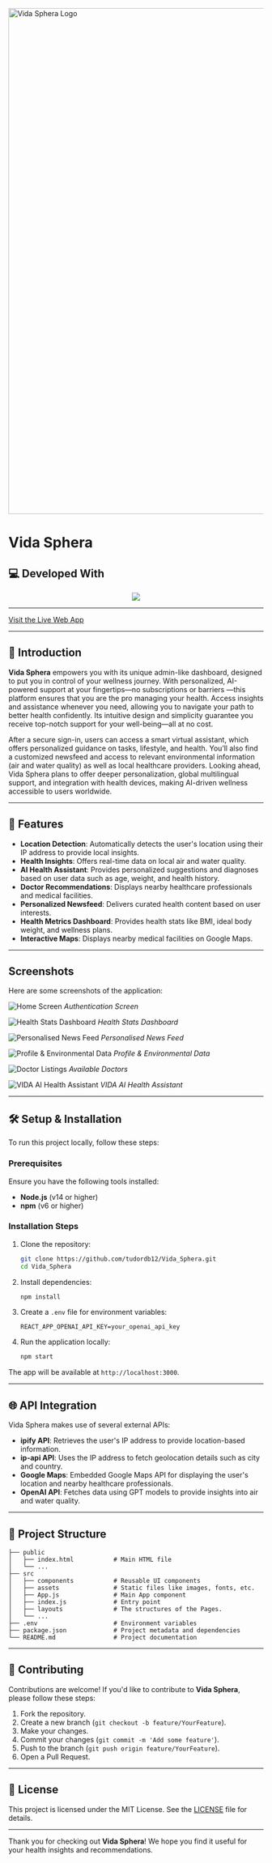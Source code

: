 <p align="left">
  <img src="Screenshots/logo2.png" alt="Vida Sphera Logo" width="1000"/>
</p>

# Vida Sphera

## 💻 **Developed With**

<p align="center">
  <a href="https://skillicons.dev">
    <img src="https://skillicons.dev/icons?i=react,nodejs,js,css,html,materialui&perline=3" />
  </a>
</p>

---

<p align="left">
  <a href="https://vida-sphera.netlify.app/">Visit the Live Web App</a>
</p>

---

## 🌟 **Introduction**

**Vida Sphera** empowers you with its unique admin-like dashboard, designed to put you in control of your
wellness journey. With personalized, AI-powered support at your fingertips—no subscriptions or barriers
—this platform ensures that you are the pro managing your health. Access insights and assistance
whenever you need, allowing you to navigate your path to better health confidently. Its intuitive design
and simplicity guarantee you receive top-notch support for your well-being—all at no cost.

After a secure sign-in, users can access a smart virtual assistant, which offers personalized guidance on tasks, lifestyle, and health. You’ll also find a customized newsfeed and access to relevant environmental information (air and water quality) as well as local healthcare providers. Looking ahead, Vida Sphera plans to offer deeper personalization, global multilingual support, and integration with health devices, making AI-driven wellness accessible to users worldwide.

---

## 🚀 **Features**

- **Location Detection**: Automatically detects the user's location using their IP address to provide local insights.
- **Health Insights**: Offers real-time data on local air and water quality.
- **AI Health Assistant**: Provides personalized suggestions and diagnoses based on user data such as age, weight, and health history.
- **Doctor Recommendations**: Displays nearby healthcare professionals and medical facilities.
- **Personalized Newsfeed**: Delivers curated health content based on user interests.
- **Health Metrics Dashboard**: Provides health stats like BMI, ideal body weight, and wellness plans.
- **Interactive Maps**: Displays nearby medical facilities on Google Maps.


---
## Screenshots

Here are some screenshots of the application:

![Home Screen](Screenshots/login.png)
*Authentication Screen*

![Health Stats Dashboard](Screenshots/dashboard.png)
*Health Stats Dashboard*

![Personalised News Feed](Screenshots/feed.png)
*Personalised News Feed*

![Profile & Environmental Data](Screenshots/profile.png)
*Profile & Environmental Data*

![Doctor Listings](Screenshots/doctors.png)
*Available Doctors*

![VIDA AI Health Assistant](Screenshots/assistant.png)
*VIDA AI Health Assistant*



---

## 🛠️ **Setup & Installation**

To run this project locally, follow these steps:

### **Prerequisites**
Ensure you have the following tools installed:
- **Node.js** (v14 or higher)
- **npm** (v6 or higher)

### **Installation Steps**

1. Clone the repository:
   ```bash
   git clone https://github.com/tudordb12/Vida_Sphera.git
   cd Vida_Sphera
   ```

2. Install dependencies:
   ```bash
   npm install
   ```

3. Create a `.env` file for environment variables:
   ```
   REACT_APP_OPENAI_API_KEY=your_openai_api_key
   ```

4. Run the application locally:
   ```bash
   npm start
   ```

The app will be available at `http://localhost:3000`.

---

## 🌐 **API Integration**

Vida Sphera makes use of several external APIs:

- **ipify API**: Retrieves the user's IP address to provide location-based information.
- **ip-api API**: Uses the IP address to fetch geolocation details such as city and country.
- **Google Maps**: Embedded Google Maps API for displaying the user's location and nearby healthcare professionals.
- **OpenAI API**: Fetches data using GPT models to provide insights into air and water quality.

---

## 🧩 **Project Structure**

```
├── public
│   ├── index.html           # Main HTML file
│   └── ...
├── src
│   ├── components           # Reusable UI components
│   ├── assets               # Static files like images, fonts, etc.
│   ├── App.js               # Main App component
│   ├── index.js             # Entry point
│   ├── layouts              # The structures of the Pages.
│   └── ...
├── .env                     # Environment variables
├── package.json             # Project metadata and dependencies
└── README.md                # Project documentation
```

---

## 🤝 **Contributing**

Contributions are welcome! If you'd like to contribute to **Vida Sphera**, please follow these steps:

1. Fork the repository.
2. Create a new branch (`git checkout -b feature/YourFeature`).
3. Make your changes.
4. Commit your changes (`git commit -m 'Add some feature'`).
5. Push to the branch (`git push origin feature/YourFeature`).
6. Open a Pull Request.

---

## 📄 **License**

This project is licensed under the MIT License. See the [LICENSE](LICENSE) file for details.

---


Thank you for checking out **Vida Sphera**! We hope you find it useful for your health insights and recommendations.
